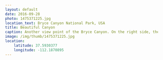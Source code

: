 ```yaml
---
layout: default
date: 2016-09-28
photo: 1475371225.jpg
location_text: Bryce Canyon National Park, USA
title: Beautiful Canyon
caption: Another view point of the Bryce Canyon. On the right side, the path leads to a very steep and narrow trail called Wall Street as it is surrounded by very high hoodoos.
image: /img/thumb/1475371225.jpg
location:
    latitude: 37.5930377
    longitude: -112.1870895
---
```

